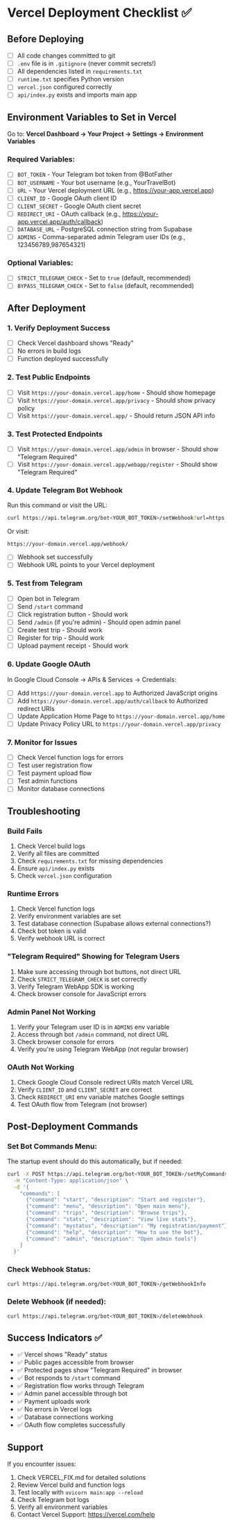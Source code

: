 # Vercel Deployment Checklist ✅

## Before Deploying

- [ ] All code changes committed to git
- [ ] `.env` file is in `.gitignore` (never commit secrets!)
- [ ] All dependencies listed in `requirements.txt`
- [ ] `runtime.txt` specifies Python version
- [ ] `vercel.json` configured correctly
- [ ] `api/index.py` exists and imports main app

## Environment Variables to Set in Vercel

Go to: **Vercel Dashboard → Your Project → Settings → Environment Variables**

### Required Variables:
- [ ] `BOT_TOKEN` - Your Telegram bot token from @BotFather
- [ ] `BOT_USERNAME` - Your bot username (e.g., YourTravelBot)
- [ ] `URL` - Your Vercel deployment URL (e.g., https://your-app.vercel.app)
- [ ] `CLIENT_ID` - Google OAuth client ID
- [ ] `CLIENT_SECRET` - Google OAuth client secret
- [ ] `REDIRECT_URI` - OAuth callback (e.g., https://your-app.vercel.app/auth/callback)
- [ ] `DATABASE_URL` - PostgreSQL connection string from Supabase
- [ ] `ADMINS` - Comma-separated admin Telegram user IDs (e.g., 123456789,987654321)

### Optional Variables:
- [ ] `STRICT_TELEGRAM_CHECK` - Set to `true` (default, recommended)
- [ ] `BYPASS_TELEGRAM_CHECK` - Set to `false` (default, recommended)

## After Deployment

### 1. Verify Deployment Success
- [ ] Check Vercel dashboard shows "Ready"
- [ ] No errors in build logs
- [ ] Function deployed successfully

### 2. Test Public Endpoints
- [ ] Visit `https://your-domain.vercel.app/home` - Should show homepage
- [ ] Visit `https://your-domain.vercel.app/privacy` - Should show privacy policy
- [ ] Visit `https://your-domain.vercel.app/` - Should return JSON API info

### 3. Test Protected Endpoints
- [ ] Visit `https://your-domain.vercel.app/admin` in browser - Should show "Telegram Required"
- [ ] Visit `https://your-domain.vercel.app/webapp/register` - Should show "Telegram Required"

### 4. Update Telegram Bot Webhook
Run this command or visit the URL:
```bash
curl https://api.telegram.org/bot<YOUR_BOT_TOKEN>/setWebhook?url=https://your-domain.vercel.app/webhook/<YOUR_BOT_TOKEN>
```

Or visit:
```
https://your-domain.vercel.app/webhook/
```

- [ ] Webhook set successfully
- [ ] Webhook URL points to your Vercel deployment

### 5. Test from Telegram
- [ ] Open bot in Telegram
- [ ] Send `/start` command
- [ ] Click registration button - Should work
- [ ] Send `/admin` (if you're admin) - Should open admin panel
- [ ] Create test trip - Should work
- [ ] Register for trip - Should work
- [ ] Upload payment receipt - Should work

### 6. Update Google OAuth
In Google Cloud Console → APIs & Services → Credentials:

- [ ] Add `https://your-domain.vercel.app` to Authorized JavaScript origins
- [ ] Add `https://your-domain.vercel.app/auth/callback` to Authorized redirect URIs
- [ ] Update Application Home Page to `https://your-domain.vercel.app/home`
- [ ] Update Privacy Policy URL to `https://your-domain.vercel.app/privacy`

### 7. Monitor for Issues
- [ ] Check Vercel function logs for errors
- [ ] Test user registration flow
- [ ] Test payment upload flow
- [ ] Test admin functions
- [ ] Monitor database connections

## Troubleshooting

### Build Fails
1. Check Vercel build logs
2. Verify all files are committed
3. Check `requirements.txt` for missing dependencies
4. Ensure `api/index.py` exists
5. Check `vercel.json` configuration

### Runtime Errors
1. Check Vercel function logs
2. Verify environment variables are set
3. Test database connection (Supabase allows external connections?)
4. Check bot token is valid
5. Verify webhook URL is correct

### "Telegram Required" Showing for Telegram Users
1. Make sure accessing through bot buttons, not direct URL
2. Check `STRICT_TELEGRAM_CHECK` is set correctly
3. Verify Telegram WebApp SDK is working
4. Check browser console for JavaScript errors

### Admin Panel Not Working
1. Verify your Telegram user ID is in `ADMINS` env variable
2. Access through bot `/admin` command, not direct URL
3. Check browser console for errors
4. Verify you're using Telegram WebApp (not regular browser)

### OAuth Not Working
1. Check Google Cloud Console redirect URIs match Vercel URL
2. Verify `CLIENT_ID` and `CLIENT_SECRET` are correct
3. Check `REDIRECT_URI` env variable matches Google settings
4. Test OAuth flow from Telegram (not browser)

## Post-Deployment Commands

### Set Bot Commands Menu:
The startup event should do this automatically, but if needed:
```bash
curl -X POST https://api.telegram.org/bot<YOUR_BOT_TOKEN>/setMyCommands \
  -H "Content-Type: application/json" \
  -d '{
    "commands": [
      {"command": "start", "description": "Start and register"},
      {"command": "menu", "description": "Open main menu"},
      {"command": "trips", "description": "Browse trips"},
      {"command": "stats", "description": "View live stats"},
      {"command": "mystatus", "description": "My registration/payment"},
      {"command": "help", "description": "How to use the bot"},
      {"command": "admin", "description": "Open admin tools"}
    ]
  }'
```

### Check Webhook Status:
```bash
curl https://api.telegram.org/bot<YOUR_BOT_TOKEN>/getWebhookInfo
```

### Delete Webhook (if needed):
```bash
curl https://api.telegram.org/bot<YOUR_BOT_TOKEN>/deleteWebhook
```

## Success Indicators ✅

- ✅ Vercel shows "Ready" status
- ✅ Public pages accessible from browser
- ✅ Protected pages show "Telegram Required" in browser
- ✅ Bot responds to `/start` command
- ✅ Registration flow works through Telegram
- ✅ Admin panel accessible through bot
- ✅ Payment uploads work
- ✅ No errors in Vercel logs
- ✅ Database connections working
- ✅ OAuth flow completes successfully

## Support

If you encounter issues:
1. Check VERCEL_FIX.md for detailed solutions
2. Review Vercel build and function logs
3. Test locally with `uvicorn main:app --reload`
4. Check Telegram bot logs
5. Verify all environment variables
6. Contact Vercel Support: https://vercel.com/help
